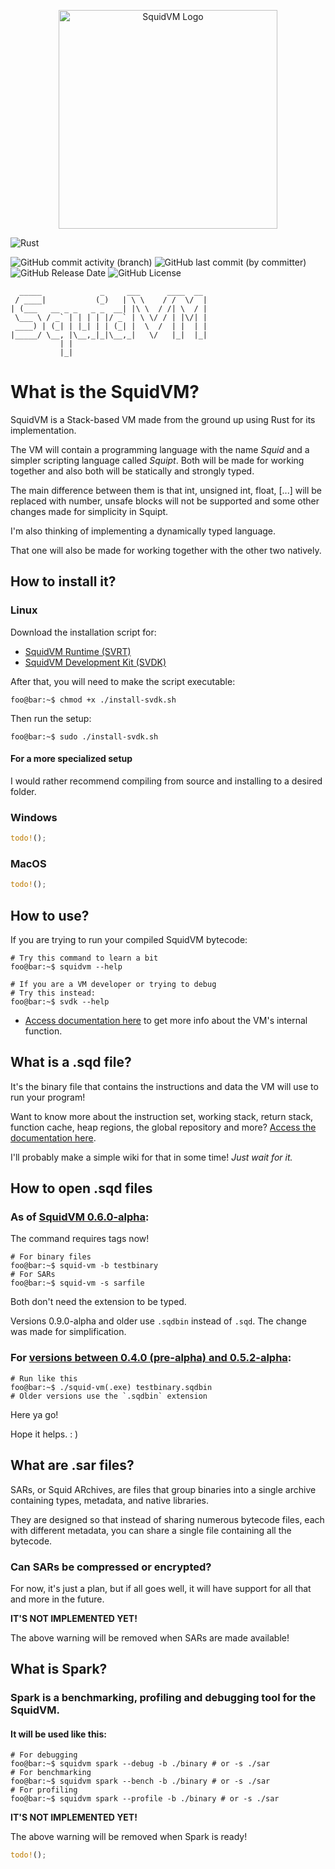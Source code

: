 <p align="center">
    <img src="https://d1qrumake2q7xa.cloudfront.net/squid-vm.svg" alt="SquidVM Logo" width="350px" />
</p>

![Rust](https://img.shields.io/badge/rust-%23000000.svg?style=for-the-badge&logo=rust&logoColor=white)

![GitHub commit activity (branch)](https://img.shields.io/github/commit-activity/t/Fragmenta-Company/SquidVM/main)
![GitHub last commit (by committer)](https://img.shields.io/github/last-commit/Fragmenta-Company/SquidVM)
![GitHub Release Date](https://img.shields.io/github/release-date/Fragmenta-Company/SquidVM?label=last%20release)
![GitHub License](https://img.shields.io/github/license/Fragmenta-Company/SquidVM)

```text
  _____             _     ___      ____  __ 
 / ____|           (_)   | \ \    / /  \/  |
| (___   __ _ _   _ _  __| |\ \  / /| \  / |
 \___ \ / _` | | | | |/ _` | \ \/ / | |\/| |
 ____) | (_| | |_| | | (_| |  \  /  | |  | |
|_____/ \__, |\__,_|_|\__,_|   \/   |_|  |_|
           | |                              
           |_|                              
```

# **What is the SquidVM?**
SquidVM is a Stack-based VM made from the 
ground up using Rust for its implementation.

The VM will contain a programming language with the name _Squid_
and a simpler scripting language called _Squipt_.
Both will be made for working together and also
both will be statically and strongly typed.

The main difference between them is that int,
unsigned int, float, [...] will be replaced with number,
unsafe blocks will not be supported and
some other changes made for simplicity in Squipt.

I'm also thinking of implementing a dynamically typed language.

That one will also be made for working
together with the other two natively.

## How to install it?

### Linux

Download the installation script for:
- [SquidVM Runtime (SVRT)](https://github.com/Fragmenta-Company/SquidVM/raw/production/install-scripts/install-squidvm.sh)
- [SquidVM Development Kit (SVDK)](https://github.com/Fragmenta-Company/SquidVM/raw/production/install-scripts/install-svdk.sh)

After that, you will need to make the script executable:
```shell
foo@bar:~$ chmod +x ./install-svdk.sh
```

Then run the setup:
```shell
foo@bar:~$ sudo ./install-svdk.sh
```

#### For a more specialized setup
I would rather recommend compiling
from source and installing to a desired folder.

### Windows

```rust
todo!();
```

### MacOS

```rust
todo!();
```

## How to use?

If you are trying to run your compiled SquidVM bytecode:

```shell
# Try this command to learn a bit
foo@bar:~$ squidvm --help

# If you are a VM developer or trying to debug
# Try this instead:
foo@bar:~$ svdk --help
```

- [Access documentation here](https://squidvmdocs.fragmenta.org/)
to get more info about the VM's internal function.

## What is a .sqd file?

It's the binary file that contains the instructions and data the VM will 
use to run your program!

Want to know more about the instruction set,
working stack, return stack, function cache,
heap regions, the global repository and more?
[Access the documentation here](https://squidvmdocs.fragmenta.org/).

I'll probably make a simple wiki for that in some time! _Just wait for it._

## How to open .sqd files

### As of [SquidVM 0.6.0-alpha](https://github.com/Fragmenta-Company/SquidVM/releases/tag/V0.6.0-alpha):

The command requires tags now!

```shell
# For binary files
foo@bar:~$ squid-vm -b testbinary
# For SARs
foo@bar:~$ squid-vm -s sarfile
```

Both don't need the extension to be typed.

Versions 0.9.0-alpha and older use `.sqdbin` instead of `.sqd`.
The change was made for simplification.

### For [versions between 0.4.0 (pre-alpha) and 0.5.2-alpha](https://github.com/Fragmenta-Company/SquidVM/compare/V0.4.0...V0.6.0-alpha):

```shell
# Run like this
foo@bar:~$ ./squid-vm(.exe) testbinary.sqdbin
# Older versions use the `.sqdbin` extension
```

Here ya go!

Hope it helps. : )

## What are .sar files?
SARs, or Squid ARchives, are files that group 
binaries into a single archive containing 
types, metadata, and native libraries.

They are designed so that instead of sharing 
numerous bytecode files, each with different 
metadata, you can share a single 
file containing all the bytecode.

### Can SARs be compressed or encrypted?
For now, it's just a plan, but if all goes well,
it will have support for all that and more in the future.

**IT'S NOT IMPLEMENTED YET!**

The above warning will be removed when SARs are made available!

## What is Spark?

### Spark is a benchmarking, profiling and debugging tool for the SquidVM.

#### It will be used like this:
```shell
# For debugging
foo@bar:~$ squidvm spark --debug -b ./binary # or -s ./sar
# For benchmarking
foo@bar:~$ squidvm spark --bench -b ./binary # or -s ./sar
# For profiling
foo@bar:~$ squidvm spark --profile -b ./binary # or -s ./sar
```

**IT'S NOT IMPLEMENTED YET!**

The above warning will be removed when Spark is ready!

```rust
todo!();
```